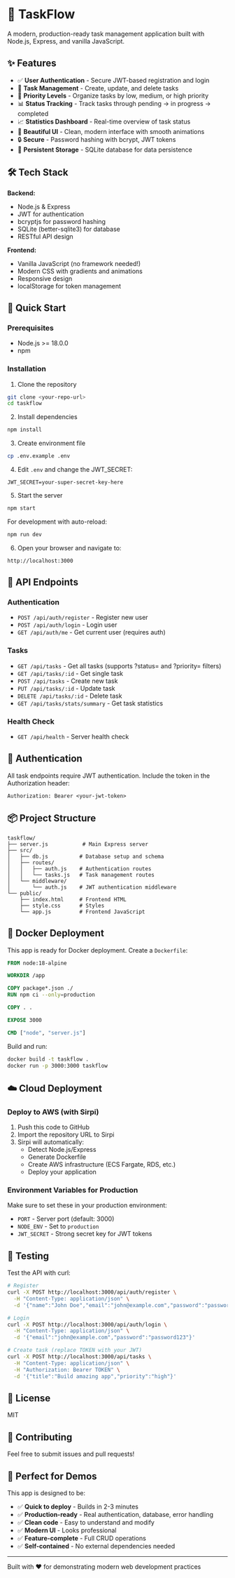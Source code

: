 # 🚀 TaskFlow

A modern, production-ready task management application built with Node.js, Express, and vanilla JavaScript.

## ✨ Features

- ✅ **User Authentication** - Secure JWT-based registration and login
- 📝 **Task Management** - Create, update, and delete tasks
- 🎯 **Priority Levels** - Organize tasks by low, medium, or high priority
- 📊 **Status Tracking** - Track tasks through pending → in progress → completed
- 📈 **Statistics Dashboard** - Real-time overview of task status
- 🎨 **Beautiful UI** - Clean, modern interface with smooth animations
- 🔒 **Secure** - Password hashing with bcrypt, JWT tokens
- 💾 **Persistent Storage** - SQLite database for data persistence

## 🛠️ Tech Stack

**Backend:**
- Node.js & Express
- JWT for authentication
- bcryptjs for password hashing
- SQLite (better-sqlite3) for database
- RESTful API design

**Frontend:**
- Vanilla JavaScript (no framework needed!)
- Modern CSS with gradients and animations
- Responsive design
- localStorage for token management

## 🚀 Quick Start

### Prerequisites
- Node.js >= 18.0.0
- npm

### Installation

1. Clone the repository
```bash
git clone <your-repo-url>
cd taskflow
```

2. Install dependencies
```bash
npm install
```

3. Create environment file
```bash
cp .env.example .env
```

4. Edit `.env` and change the JWT_SECRET:
```env
JWT_SECRET=your-super-secret-key-here
```

5. Start the server
```bash
npm start
```

For development with auto-reload:
```bash
npm run dev
```

6. Open your browser and navigate to:
```
http://localhost:3000
```

## 📡 API Endpoints

### Authentication
- `POST /api/auth/register` - Register new user
- `POST /api/auth/login` - Login user
- `GET /api/auth/me` - Get current user (requires auth)

### Tasks
- `GET /api/tasks` - Get all tasks (supports ?status= and ?priority= filters)
- `GET /api/tasks/:id` - Get single task
- `POST /api/tasks` - Create new task
- `PUT /api/tasks/:id` - Update task
- `DELETE /api/tasks/:id` - Delete task
- `GET /api/tasks/stats/summary` - Get task statistics

### Health Check
- `GET /api/health` - Server health check

## 🔐 Authentication

All task endpoints require JWT authentication. Include the token in the Authorization header:

```
Authorization: Bearer <your-jwt-token>
```

## 📦 Project Structure

```
taskflow/
├── server.js           # Main Express server
├── src/
│   ├── db.js          # Database setup and schema
│   ├── routes/
│   │   ├── auth.js    # Authentication routes
│   │   └── tasks.js   # Task management routes
│   └── middleware/
│       └── auth.js    # JWT authentication middleware
└── public/
    ├── index.html     # Frontend HTML
    ├── style.css      # Styles
    └── app.js         # Frontend JavaScript
```

## 🐳 Docker Deployment

This app is ready for Docker deployment. Create a `Dockerfile`:

```dockerfile
FROM node:18-alpine

WORKDIR /app

COPY package*.json ./
RUN npm ci --only=production

COPY . .

EXPOSE 3000

CMD ["node", "server.js"]
```

Build and run:
```bash
docker build -t taskflow .
docker run -p 3000:3000 taskflow
```

## ☁️ Cloud Deployment

### Deploy to AWS (with Sirpi)
1. Push this code to GitHub
2. Import the repository URL to Sirpi
3. Sirpi will automatically:
   - Detect Node.js/Express
   - Generate Dockerfile
   - Create AWS infrastructure (ECS Fargate, RDS, etc.)
   - Deploy your application

### Environment Variables for Production
Make sure to set these in your production environment:
- `PORT` - Server port (default: 3000)
- `NODE_ENV` - Set to `production`
- `JWT_SECRET` - Strong secret key for JWT tokens

## 🧪 Testing

Test the API with curl:

```bash
# Register
curl -X POST http://localhost:3000/api/auth/register \
  -H "Content-Type: application/json" \
  -d '{"name":"John Doe","email":"john@example.com","password":"password123"}'

# Login
curl -X POST http://localhost:3000/api/auth/login \
  -H "Content-Type: application/json" \
  -d '{"email":"john@example.com","password":"password123"}'

# Create task (replace TOKEN with your JWT)
curl -X POST http://localhost:3000/api/tasks \
  -H "Content-Type: application/json" \
  -H "Authorization: Bearer TOKEN" \
  -d '{"title":"Build amazing app","priority":"high"}'
```

## 📝 License

MIT

## 🤝 Contributing

Feel free to submit issues and pull requests!

## 🎯 Perfect for Demos

This app is designed to be:
- ✅ **Quick to deploy** - Builds in 2-3 minutes
- ✅ **Production-ready** - Real authentication, database, error handling
- ✅ **Clean code** - Easy to understand and modify
- ✅ **Modern UI** - Looks professional
- ✅ **Feature-complete** - Full CRUD operations
- ✅ **Self-contained** - No external dependencies needed

---

Built with ❤️ for demonstrating modern web development practices
